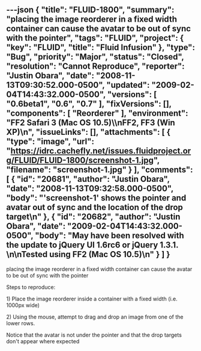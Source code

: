 ---json
{
  "title": "FLUID-1800",
  "summary": "placing the image reorderer in a fixed width container can cause the avatar to be out of sync with the pointer",
  "tags": "FLUID",
  "project": {
    "key": "FLUID",
    "title": "Fluid Infusion"
  },
  "type": "Bug",
  "priority": "Major",
  "status": "Closed",
  "resolution": "Cannot Reproduce",
  "reporter": "Justin Obara",
  "date": "2008-11-13T09:30:52.000-0500",
  "updated": "2009-02-04T14:43:32.000-0500",
  "versions": [
    "0.6beta1",
    "0.6",
    "0.7"
  ],
  "fixVersions": [],
  "components": [
    "Reorderer"
  ],
  "environment": "FF2 Safari 3 (Mac OS 10.5)\\\nFF2, FF3 (Win XP)\n",
  "issueLinks": [],
  "attachments": [
    {
      "type": "image",
      "url": "https://idrc.cachefly.net/issues.fluidproject.org/FLUID/FLUID-1800/screenshot-1.jpg",
      "filename": "screenshot-1.jpg"
    }
  ],
  "comments": [
    {
      "id": "20681",
      "author": "Justin Obara",
      "date": "2008-11-13T09:32:58.000-0500",
      "body": "'screenshot-1' shows the pointer and avatar out of sync and the location of the drop target\n"
    },
    {
      "id": "20682",
      "author": "Justin Obara",
      "date": "2009-02-04T14:43:32.000-0500",
      "body": "May have been resolved with the update to jQuery UI 1.6rc6 or jQuery 1.3.1.&#x20;\n\nTested using FF2 (Mac OS 10.5)\n"
    }
  ]
}
---
placing the image reorderer in a fixed width container can cause the avatar to be out of sync with the pointer

Steps to reproduce:

1\) Place the image reorderer inside a container with a fixed width (i.e. 1000px wide)

2\) Using the mouse, attempt to drag and drop an image from one of the lower rows.

Notice that the avatar is not under the pointer and that the drop targets don't appear where expected

        